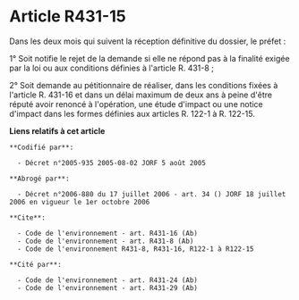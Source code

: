 # Article R431-15

Dans les deux mois qui suivent la réception définitive du dossier, le préfet :

1° Soit notifie le rejet de la demande si elle ne répond pas à la finalité exigée par la loi ou aux conditions définies à
l'article R. 431-8 ;

2° Soit demande au pétitionnaire de réaliser, dans les conditions fixées à l'article R. 431-16 et dans un délai maximum de
deux ans à peine d'être réputé avoir renoncé à l'opération, une étude d'impact ou une notice d'impact dans les formes
définies aux articles R. 122-1 à R. 122-15.

**Liens relatifs à cet article**

	**Codifié par**:

	  - Décret n°2005-935 2005-08-02 JORF 5 août 2005

	**Abrogé par**:

	  - Décret n°2006-880 du 17 juillet 2006 - art. 34 () JORF 18 juillet 2006 en vigueur le 1er octobre 2006

	**Cite**:

	  - Code de l'environnement - art. R431-16 (Ab)
	  - Code de l'environnement - art. R431-8 (Ab)
	  - Code de l'environnement R431-8, R431-16, R122-1 à R122-15

	**Cité par**:

	  - Code de l'environnement - art. R431-24 (Ab)
	  - Code de l'environnement - art. R431-29 (Ab)
